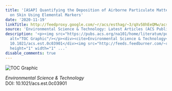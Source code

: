 ```yaml
---
title: '[ASAP] Quantifying the Deposition of Airborne Particulate Matter Pollution
  on Skin Using Elemental Markers'
date: '2020-11-19'
linkTitle: http://feedproxy.google.com/~r/acs/esthag/~3/qXv58hEeQMw/acs.est.0c03901
source: 'Environmental Science & Technology: Latest Articles (ACS Publications)'
description: '<p><img src="https://pubs.acs.org/na101/home/literatum/publisher/achs/journals/content/esthag/0/esthag.ahead-of-print/acs.est.0c03901/20201119/images/medium/es0c03901_0005.gif"
  alt="TOC Graphic"/></p><div><cite>Environmental Science & Technology</cite></div><div>DOI:
  10.1021/acs.est.0c03901</div><img src="http://feeds.feedburner.com/~r/acs/esthag/~4/qXv58hEeQMw"
  height="1" width="1" ...'
disable_comments: true
---
```

<p><img src="https://pubs.acs.org/na101/home/literatum/publisher/achs/journals/content/esthag/0/esthag.ahead-of-print/acs.est.0c03901/20201119/images/medium/es0c03901_0005.gif" alt="TOC Graphic"/></p><div><cite>Environmental Science & Technology</cite></div><div>DOI: 10.1021/acs.est.0c03901</div><img src="http://feeds.feedburner.com/~r/acs/esthag/~4/qXv58hEeQMw" height="1" width="1" ...